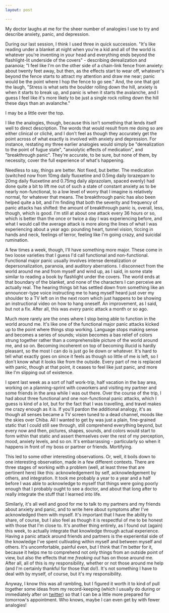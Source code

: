 ```yaml
---
layout: post

---
```


My doctor laughs at me for the sheer number of analogies I use to try and
describe anxiety, panic, and depression.

During our last session, I think I used three in quick succession.  "It's like
reading under a blanket at night when you're a kid and all of the world is
whatever you're inventing in your head and everything ends beyond the
flashlight-lit underside of the covers" - describing derealization and paranoia;
"I feel like I'm on the other side of a chain-link fence from anxiety: about
twenty feet away, but then, as the effects start to wear off, whatever's beyond
the fence starts to attract my attention and draw me near; panic would be the
point where I hop the fence to go see."  And, the one that got the laugh,
"Stress is what sets the boulder rolling down the hill, anxiety is when it
starts to break up, and panic is when it starts the avalanche, and I guess I
feel like it's more likely to be just a single rock rolling down the hill these
days than an avalanche."

I may be a little over the top.

I like the analogies, though, because this isn't something that lends itself
well to direct description.  The words that would result from me doing so are
either clinical or cliché, and I don't feel as though they accurately get the
point across of what exactly is involved with anxiety and depression.  For
instance, restating my three earlier analogies would simply be "derealization to
the point of fugue state", "anxiolytic effects of medication", and "breakthrough
panic".  They're accurate, to be sure, but none of them, by necessity, cover the
full experience of what's happening.

Needless to say, things are better.  Not fixed, but better.  The medication
(switched now from 10mg daily fluoxetine and 0.5mg daily lorazepam to 20mg daily
fluoxetine and 0.75mg daily alprazolam, spaced evenly) had done quite a bit to
lift me out of such a state of constant anxiety as to be nearly non-functional,
to a low level of worry that I imagine is relatively normal, for whatever that
means.  The breakthrough panic has also been helped quite a bit, and I'm finding
that both the severity and frequency of panic attacks has shifted: the amount of
breakthrough panic is, overall, less, though, which is good.  I'm still at about
one attack every 36 hours or so, which is better than the once or twice a day I
was experiencing before, and what I would call the average attack is more along
the lines of what I was experiencing about a year ago: pounding heart, tunnel
vision, ticcing in hands and neck, feelings of terror, feeling like I'm going
crazy, and suicidal rumination.

A few times a week, though, I'll have something more major.  These come in two
loose varieties that I guess I'd call functional and non-functional.  Functional
major panic usually involves intense derealization or depersonalization,
paranoia, and auditory aberrations.  I disconnect from the world around me and
from myself and wind up, as I said, in some state similar to reading a book by
flashlight under the covers.  The world ends at that boundary of the blanket,
and none of the characters I can perceive are actually real.  The hearing things
bit has settled down from something like an announcer-type voice instructing me
to hang myself heard just over my shoulder to a TV left on in the next room
which just happens to be showing an instructional video on how to hang oneself.
An improvement, as I said, but not a fix.  After all, this was *every* panic
attack a month or so ago.

Much more rarely are the ones where I stop being able to function in the world
around me.  It's like one of the functional major panic attacks kicked up to the
point where things stop working.  Language stops making sense and becomes a
series of sounds; vision becomes a bas relief of colors strung together rather
than a comprehensible picture of the world around me, and so on.  Becoming
incoherent on top of becoming illucid is hardly pleasant, so the most I can do
is just go lie down or whatever.  It's hard to tell what exactly goes on since
it feels as though so little of me is left, so I don't know what it looks like
from the outside.  Every part of me is replaced with panic, though at that
point, it ceases to feel like just panic, and more like I'm slipping out of
existence.

I spent last week as a sort of half work-trip, half vacation in the bay area,
working on a planning-sprint with coworkers and visiting my partner and some
friends in the area while I was out there.  Over the course of the trip, I had
about three functional and one non-functional panic attacks, which I guess is
kind of a lot, but for the fact that I was travelling, and travel makes me crazy
enough as it is.  If you'll pardon the additional analogy, it's as though all
senses became a TV screen tuned to a dead channel, moods like the skies over
Chiba.  All I wanted to get by was just a plain, fine-grained static that I
could still see through, still comprehend everything beyond, but every now and
then, pictures, shapes, sounds, and colors would start to form within that
static and assert themselves over the rest of my perception, mood, anxiety
levels, and so on.  It's embarrassing - particularly so when it happens in front
of my boss or partner or friends.  Mortifying.

This led to some other interesting observations.  Or, well, it boils down to one
interesting observation, made in a few different contexts.  There are three
stages of working with a problem (well, at least three that are pertinent here)
like this: acknowledgement by self, acknowledgement by others, and integration.
It took me probably a year to a year and a half before I was able to acknowledge
to myself that things were going poorly enough that I probably ought to see a
doctor, and about that long after to really integrate the stuff that I learned
into life.

Similarly, it's all well and good for me to talk to my partners and my friends
about anxiety and panic, and to write here about symptoms after I've
acknowledged them with myself.  It's important that I have the ability to share,
of course, but I also feel as though it is respectful of me to be honest with
those that I'm close to.  It's another thing entirely, as I found out (again)
this week, to actually integrate that knowledge through actual experience.
Having a panic attack around friends and partners is the experiential side of
the knowledge I've spent cultivating within myself and between myself and
others.  It's uncomfortable, painful even, but I think that I'm better for it,
because it helps me to comprehend not only things from an outside point of view,
but also the effects that me *freaking out* has on those around me.  After all,
all of this is my responsibility, whether or not those around me help (and I'm
certainly thankful for those that do!).  It's not something I have to deal with
by myself, of course, but it's my responsibility.

Anyway, I know this was all rambling, but I figured it worth it to kind of pull
together some ideas from my record-keeping (which I usually do during or
immediately after on [twitter](http://twitter.com/foxproblems)) so that I can be
a little more prepared for tomorrow's appointment.  Who knows, maybe I can even
get by with fewer analogies!
